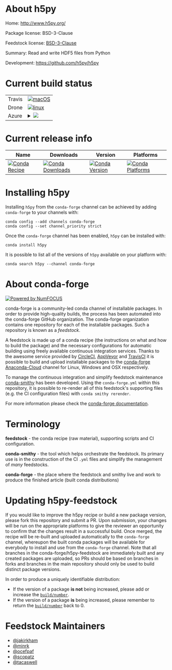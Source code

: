 About h5py
==========

Home: http://www.h5py.org/

Package license: BSD-3-Clause

Feedstock license: [BSD-3-Clause](https://github.com/conda-forge/h5py-feedstock/blob/master/LICENSE.txt)

Summary: Read and write HDF5 files from Python

Development: https://github.com/h5py/h5py

Current build status
====================


<table><tr>
    <td>Travis</td>
    <td>
      <a href="https://travis-ci.com/conda-forge/h5py-feedstock">
        <img alt="macOS" src="https://img.shields.io/travis/com/conda-forge/h5py-feedstock/master.svg?label=macOS">
      </a>
    </td>
  </tr><tr>
    <td>Drone</td>
    <td>
      <a href="https://cloud.drone.io/conda-forge/h5py-feedstock">
        <img alt="linux" src="https://img.shields.io/drone/build/conda-forge/h5py-feedstock/master.svg?label=Linux">
      </a>
    </td>
  </tr>
    
  <tr>
    <td>Azure</td>
    <td>
      <details>
        <summary>
          <a href="https://dev.azure.com/conda-forge/feedstock-builds/_build/latest?definitionId=402&branchName=master">
            <img src="https://dev.azure.com/conda-forge/feedstock-builds/_apis/build/status/h5py-feedstock?branchName=master">
          </a>
        </summary>
        <table>
          <thead><tr><th>Variant</th><th>Status</th></tr></thead>
          <tbody><tr>
              <td>linux_64_mpimpichnumpy1.18python3.7.____cpython</td>
              <td>
                <a href="https://dev.azure.com/conda-forge/feedstock-builds/_build/latest?definitionId=402&branchName=master">
                  <img src="https://dev.azure.com/conda-forge/feedstock-builds/_apis/build/status/h5py-feedstock?branchName=master&jobName=linux&configuration=linux_64_mpimpichnumpy1.18python3.7.____cpython" alt="variant">
                </a>
              </td>
            </tr><tr>
              <td>linux_64_mpimpichnumpy1.18python3.8.____cpython</td>
              <td>
                <a href="https://dev.azure.com/conda-forge/feedstock-builds/_build/latest?definitionId=402&branchName=master">
                  <img src="https://dev.azure.com/conda-forge/feedstock-builds/_apis/build/status/h5py-feedstock?branchName=master&jobName=linux&configuration=linux_64_mpimpichnumpy1.18python3.8.____cpython" alt="variant">
                </a>
              </td>
            </tr><tr>
              <td>linux_64_mpimpichnumpy1.19python3.7.____73_pypy</td>
              <td>
                <a href="https://dev.azure.com/conda-forge/feedstock-builds/_build/latest?definitionId=402&branchName=master">
                  <img src="https://dev.azure.com/conda-forge/feedstock-builds/_apis/build/status/h5py-feedstock?branchName=master&jobName=linux&configuration=linux_64_mpimpichnumpy1.19python3.7.____73_pypy" alt="variant">
                </a>
              </td>
            </tr><tr>
              <td>linux_64_mpimpichnumpy1.19python3.9.____cpython</td>
              <td>
                <a href="https://dev.azure.com/conda-forge/feedstock-builds/_build/latest?definitionId=402&branchName=master">
                  <img src="https://dev.azure.com/conda-forge/feedstock-builds/_apis/build/status/h5py-feedstock?branchName=master&jobName=linux&configuration=linux_64_mpimpichnumpy1.19python3.9.____cpython" alt="variant">
                </a>
              </td>
            </tr><tr>
              <td>linux_64_mpinompinumpy1.18python3.7.____cpython</td>
              <td>
                <a href="https://dev.azure.com/conda-forge/feedstock-builds/_build/latest?definitionId=402&branchName=master">
                  <img src="https://dev.azure.com/conda-forge/feedstock-builds/_apis/build/status/h5py-feedstock?branchName=master&jobName=linux&configuration=linux_64_mpinompinumpy1.18python3.7.____cpython" alt="variant">
                </a>
              </td>
            </tr><tr>
              <td>linux_64_mpinompinumpy1.18python3.8.____cpython</td>
              <td>
                <a href="https://dev.azure.com/conda-forge/feedstock-builds/_build/latest?definitionId=402&branchName=master">
                  <img src="https://dev.azure.com/conda-forge/feedstock-builds/_apis/build/status/h5py-feedstock?branchName=master&jobName=linux&configuration=linux_64_mpinompinumpy1.18python3.8.____cpython" alt="variant">
                </a>
              </td>
            </tr><tr>
              <td>linux_64_mpinompinumpy1.19python3.7.____73_pypy</td>
              <td>
                <a href="https://dev.azure.com/conda-forge/feedstock-builds/_build/latest?definitionId=402&branchName=master">
                  <img src="https://dev.azure.com/conda-forge/feedstock-builds/_apis/build/status/h5py-feedstock?branchName=master&jobName=linux&configuration=linux_64_mpinompinumpy1.19python3.7.____73_pypy" alt="variant">
                </a>
              </td>
            </tr><tr>
              <td>linux_64_mpinompinumpy1.19python3.9.____cpython</td>
              <td>
                <a href="https://dev.azure.com/conda-forge/feedstock-builds/_build/latest?definitionId=402&branchName=master">
                  <img src="https://dev.azure.com/conda-forge/feedstock-builds/_apis/build/status/h5py-feedstock?branchName=master&jobName=linux&configuration=linux_64_mpinompinumpy1.19python3.9.____cpython" alt="variant">
                </a>
              </td>
            </tr><tr>
              <td>linux_64_mpiopenmpinumpy1.18python3.7.____cpython</td>
              <td>
                <a href="https://dev.azure.com/conda-forge/feedstock-builds/_build/latest?definitionId=402&branchName=master">
                  <img src="https://dev.azure.com/conda-forge/feedstock-builds/_apis/build/status/h5py-feedstock?branchName=master&jobName=linux&configuration=linux_64_mpiopenmpinumpy1.18python3.7.____cpython" alt="variant">
                </a>
              </td>
            </tr><tr>
              <td>linux_64_mpiopenmpinumpy1.18python3.8.____cpython</td>
              <td>
                <a href="https://dev.azure.com/conda-forge/feedstock-builds/_build/latest?definitionId=402&branchName=master">
                  <img src="https://dev.azure.com/conda-forge/feedstock-builds/_apis/build/status/h5py-feedstock?branchName=master&jobName=linux&configuration=linux_64_mpiopenmpinumpy1.18python3.8.____cpython" alt="variant">
                </a>
              </td>
            </tr><tr>
              <td>linux_64_mpiopenmpinumpy1.19python3.7.____73_pypy</td>
              <td>
                <a href="https://dev.azure.com/conda-forge/feedstock-builds/_build/latest?definitionId=402&branchName=master">
                  <img src="https://dev.azure.com/conda-forge/feedstock-builds/_apis/build/status/h5py-feedstock?branchName=master&jobName=linux&configuration=linux_64_mpiopenmpinumpy1.19python3.7.____73_pypy" alt="variant">
                </a>
              </td>
            </tr><tr>
              <td>linux_64_mpiopenmpinumpy1.19python3.9.____cpython</td>
              <td>
                <a href="https://dev.azure.com/conda-forge/feedstock-builds/_build/latest?definitionId=402&branchName=master">
                  <img src="https://dev.azure.com/conda-forge/feedstock-builds/_apis/build/status/h5py-feedstock?branchName=master&jobName=linux&configuration=linux_64_mpiopenmpinumpy1.19python3.9.____cpython" alt="variant">
                </a>
              </td>
            </tr><tr>
              <td>linux_aarch64_mpimpichnumpy1.18python3.7.____cpython</td>
              <td>
                <a href="https://dev.azure.com/conda-forge/feedstock-builds/_build/latest?definitionId=402&branchName=master">
                  <img src="https://dev.azure.com/conda-forge/feedstock-builds/_apis/build/status/h5py-feedstock?branchName=master&jobName=linux&configuration=linux_aarch64_mpimpichnumpy1.18python3.7.____cpython" alt="variant">
                </a>
              </td>
            </tr><tr>
              <td>linux_aarch64_mpimpichnumpy1.18python3.8.____cpython</td>
              <td>
                <a href="https://dev.azure.com/conda-forge/feedstock-builds/_build/latest?definitionId=402&branchName=master">
                  <img src="https://dev.azure.com/conda-forge/feedstock-builds/_apis/build/status/h5py-feedstock?branchName=master&jobName=linux&configuration=linux_aarch64_mpimpichnumpy1.18python3.8.____cpython" alt="variant">
                </a>
              </td>
            </tr><tr>
              <td>linux_aarch64_mpimpichnumpy1.19python3.7.____73_pypy</td>
              <td>
                <a href="https://dev.azure.com/conda-forge/feedstock-builds/_build/latest?definitionId=402&branchName=master">
                  <img src="https://dev.azure.com/conda-forge/feedstock-builds/_apis/build/status/h5py-feedstock?branchName=master&jobName=linux&configuration=linux_aarch64_mpimpichnumpy1.19python3.7.____73_pypy" alt="variant">
                </a>
              </td>
            </tr><tr>
              <td>linux_aarch64_mpimpichnumpy1.19python3.9.____cpython</td>
              <td>
                <a href="https://dev.azure.com/conda-forge/feedstock-builds/_build/latest?definitionId=402&branchName=master">
                  <img src="https://dev.azure.com/conda-forge/feedstock-builds/_apis/build/status/h5py-feedstock?branchName=master&jobName=linux&configuration=linux_aarch64_mpimpichnumpy1.19python3.9.____cpython" alt="variant">
                </a>
              </td>
            </tr><tr>
              <td>linux_aarch64_mpinompinumpy1.18python3.7.____cpython</td>
              <td>
                <a href="https://dev.azure.com/conda-forge/feedstock-builds/_build/latest?definitionId=402&branchName=master">
                  <img src="https://dev.azure.com/conda-forge/feedstock-builds/_apis/build/status/h5py-feedstock?branchName=master&jobName=linux&configuration=linux_aarch64_mpinompinumpy1.18python3.7.____cpython" alt="variant">
                </a>
              </td>
            </tr><tr>
              <td>linux_aarch64_mpinompinumpy1.18python3.8.____cpython</td>
              <td>
                <a href="https://dev.azure.com/conda-forge/feedstock-builds/_build/latest?definitionId=402&branchName=master">
                  <img src="https://dev.azure.com/conda-forge/feedstock-builds/_apis/build/status/h5py-feedstock?branchName=master&jobName=linux&configuration=linux_aarch64_mpinompinumpy1.18python3.8.____cpython" alt="variant">
                </a>
              </td>
            </tr><tr>
              <td>linux_aarch64_mpinompinumpy1.19python3.7.____73_pypy</td>
              <td>
                <a href="https://dev.azure.com/conda-forge/feedstock-builds/_build/latest?definitionId=402&branchName=master">
                  <img src="https://dev.azure.com/conda-forge/feedstock-builds/_apis/build/status/h5py-feedstock?branchName=master&jobName=linux&configuration=linux_aarch64_mpinompinumpy1.19python3.7.____73_pypy" alt="variant">
                </a>
              </td>
            </tr><tr>
              <td>linux_aarch64_mpinompinumpy1.19python3.9.____cpython</td>
              <td>
                <a href="https://dev.azure.com/conda-forge/feedstock-builds/_build/latest?definitionId=402&branchName=master">
                  <img src="https://dev.azure.com/conda-forge/feedstock-builds/_apis/build/status/h5py-feedstock?branchName=master&jobName=linux&configuration=linux_aarch64_mpinompinumpy1.19python3.9.____cpython" alt="variant">
                </a>
              </td>
            </tr><tr>
              <td>linux_aarch64_mpiopenmpinumpy1.18python3.7.____cpython</td>
              <td>
                <a href="https://dev.azure.com/conda-forge/feedstock-builds/_build/latest?definitionId=402&branchName=master">
                  <img src="https://dev.azure.com/conda-forge/feedstock-builds/_apis/build/status/h5py-feedstock?branchName=master&jobName=linux&configuration=linux_aarch64_mpiopenmpinumpy1.18python3.7.____cpython" alt="variant">
                </a>
              </td>
            </tr><tr>
              <td>linux_aarch64_mpiopenmpinumpy1.18python3.8.____cpython</td>
              <td>
                <a href="https://dev.azure.com/conda-forge/feedstock-builds/_build/latest?definitionId=402&branchName=master">
                  <img src="https://dev.azure.com/conda-forge/feedstock-builds/_apis/build/status/h5py-feedstock?branchName=master&jobName=linux&configuration=linux_aarch64_mpiopenmpinumpy1.18python3.8.____cpython" alt="variant">
                </a>
              </td>
            </tr><tr>
              <td>linux_aarch64_mpiopenmpinumpy1.19python3.7.____73_pypy</td>
              <td>
                <a href="https://dev.azure.com/conda-forge/feedstock-builds/_build/latest?definitionId=402&branchName=master">
                  <img src="https://dev.azure.com/conda-forge/feedstock-builds/_apis/build/status/h5py-feedstock?branchName=master&jobName=linux&configuration=linux_aarch64_mpiopenmpinumpy1.19python3.7.____73_pypy" alt="variant">
                </a>
              </td>
            </tr><tr>
              <td>linux_aarch64_mpiopenmpinumpy1.19python3.9.____cpython</td>
              <td>
                <a href="https://dev.azure.com/conda-forge/feedstock-builds/_build/latest?definitionId=402&branchName=master">
                  <img src="https://dev.azure.com/conda-forge/feedstock-builds/_apis/build/status/h5py-feedstock?branchName=master&jobName=linux&configuration=linux_aarch64_mpiopenmpinumpy1.19python3.9.____cpython" alt="variant">
                </a>
              </td>
            </tr><tr>
              <td>linux_ppc64le_mpimpichnumpy1.18python3.7.____cpython</td>
              <td>
                <a href="https://dev.azure.com/conda-forge/feedstock-builds/_build/latest?definitionId=402&branchName=master">
                  <img src="https://dev.azure.com/conda-forge/feedstock-builds/_apis/build/status/h5py-feedstock?branchName=master&jobName=linux&configuration=linux_ppc64le_mpimpichnumpy1.18python3.7.____cpython" alt="variant">
                </a>
              </td>
            </tr><tr>
              <td>linux_ppc64le_mpimpichnumpy1.18python3.8.____cpython</td>
              <td>
                <a href="https://dev.azure.com/conda-forge/feedstock-builds/_build/latest?definitionId=402&branchName=master">
                  <img src="https://dev.azure.com/conda-forge/feedstock-builds/_apis/build/status/h5py-feedstock?branchName=master&jobName=linux&configuration=linux_ppc64le_mpimpichnumpy1.18python3.8.____cpython" alt="variant">
                </a>
              </td>
            </tr><tr>
              <td>linux_ppc64le_mpimpichnumpy1.19python3.7.____73_pypy</td>
              <td>
                <a href="https://dev.azure.com/conda-forge/feedstock-builds/_build/latest?definitionId=402&branchName=master">
                  <img src="https://dev.azure.com/conda-forge/feedstock-builds/_apis/build/status/h5py-feedstock?branchName=master&jobName=linux&configuration=linux_ppc64le_mpimpichnumpy1.19python3.7.____73_pypy" alt="variant">
                </a>
              </td>
            </tr><tr>
              <td>linux_ppc64le_mpimpichnumpy1.19python3.9.____cpython</td>
              <td>
                <a href="https://dev.azure.com/conda-forge/feedstock-builds/_build/latest?definitionId=402&branchName=master">
                  <img src="https://dev.azure.com/conda-forge/feedstock-builds/_apis/build/status/h5py-feedstock?branchName=master&jobName=linux&configuration=linux_ppc64le_mpimpichnumpy1.19python3.9.____cpython" alt="variant">
                </a>
              </td>
            </tr><tr>
              <td>linux_ppc64le_mpinompinumpy1.18python3.7.____cpython</td>
              <td>
                <a href="https://dev.azure.com/conda-forge/feedstock-builds/_build/latest?definitionId=402&branchName=master">
                  <img src="https://dev.azure.com/conda-forge/feedstock-builds/_apis/build/status/h5py-feedstock?branchName=master&jobName=linux&configuration=linux_ppc64le_mpinompinumpy1.18python3.7.____cpython" alt="variant">
                </a>
              </td>
            </tr><tr>
              <td>linux_ppc64le_mpinompinumpy1.18python3.8.____cpython</td>
              <td>
                <a href="https://dev.azure.com/conda-forge/feedstock-builds/_build/latest?definitionId=402&branchName=master">
                  <img src="https://dev.azure.com/conda-forge/feedstock-builds/_apis/build/status/h5py-feedstock?branchName=master&jobName=linux&configuration=linux_ppc64le_mpinompinumpy1.18python3.8.____cpython" alt="variant">
                </a>
              </td>
            </tr><tr>
              <td>linux_ppc64le_mpinompinumpy1.19python3.7.____73_pypy</td>
              <td>
                <a href="https://dev.azure.com/conda-forge/feedstock-builds/_build/latest?definitionId=402&branchName=master">
                  <img src="https://dev.azure.com/conda-forge/feedstock-builds/_apis/build/status/h5py-feedstock?branchName=master&jobName=linux&configuration=linux_ppc64le_mpinompinumpy1.19python3.7.____73_pypy" alt="variant">
                </a>
              </td>
            </tr><tr>
              <td>linux_ppc64le_mpinompinumpy1.19python3.9.____cpython</td>
              <td>
                <a href="https://dev.azure.com/conda-forge/feedstock-builds/_build/latest?definitionId=402&branchName=master">
                  <img src="https://dev.azure.com/conda-forge/feedstock-builds/_apis/build/status/h5py-feedstock?branchName=master&jobName=linux&configuration=linux_ppc64le_mpinompinumpy1.19python3.9.____cpython" alt="variant">
                </a>
              </td>
            </tr><tr>
              <td>linux_ppc64le_mpiopenmpinumpy1.18python3.7.____cpython</td>
              <td>
                <a href="https://dev.azure.com/conda-forge/feedstock-builds/_build/latest?definitionId=402&branchName=master">
                  <img src="https://dev.azure.com/conda-forge/feedstock-builds/_apis/build/status/h5py-feedstock?branchName=master&jobName=linux&configuration=linux_ppc64le_mpiopenmpinumpy1.18python3.7.____cpython" alt="variant">
                </a>
              </td>
            </tr><tr>
              <td>linux_ppc64le_mpiopenmpinumpy1.18python3.8.____cpython</td>
              <td>
                <a href="https://dev.azure.com/conda-forge/feedstock-builds/_build/latest?definitionId=402&branchName=master">
                  <img src="https://dev.azure.com/conda-forge/feedstock-builds/_apis/build/status/h5py-feedstock?branchName=master&jobName=linux&configuration=linux_ppc64le_mpiopenmpinumpy1.18python3.8.____cpython" alt="variant">
                </a>
              </td>
            </tr><tr>
              <td>linux_ppc64le_mpiopenmpinumpy1.19python3.7.____73_pypy</td>
              <td>
                <a href="https://dev.azure.com/conda-forge/feedstock-builds/_build/latest?definitionId=402&branchName=master">
                  <img src="https://dev.azure.com/conda-forge/feedstock-builds/_apis/build/status/h5py-feedstock?branchName=master&jobName=linux&configuration=linux_ppc64le_mpiopenmpinumpy1.19python3.7.____73_pypy" alt="variant">
                </a>
              </td>
            </tr><tr>
              <td>linux_ppc64le_mpiopenmpinumpy1.19python3.9.____cpython</td>
              <td>
                <a href="https://dev.azure.com/conda-forge/feedstock-builds/_build/latest?definitionId=402&branchName=master">
                  <img src="https://dev.azure.com/conda-forge/feedstock-builds/_apis/build/status/h5py-feedstock?branchName=master&jobName=linux&configuration=linux_ppc64le_mpiopenmpinumpy1.19python3.9.____cpython" alt="variant">
                </a>
              </td>
            </tr><tr>
              <td>osx_64_mpimpichnumpy1.18python3.7.____cpython</td>
              <td>
                <a href="https://dev.azure.com/conda-forge/feedstock-builds/_build/latest?definitionId=402&branchName=master">
                  <img src="https://dev.azure.com/conda-forge/feedstock-builds/_apis/build/status/h5py-feedstock?branchName=master&jobName=osx&configuration=osx_64_mpimpichnumpy1.18python3.7.____cpython" alt="variant">
                </a>
              </td>
            </tr><tr>
              <td>osx_64_mpimpichnumpy1.18python3.8.____cpython</td>
              <td>
                <a href="https://dev.azure.com/conda-forge/feedstock-builds/_build/latest?definitionId=402&branchName=master">
                  <img src="https://dev.azure.com/conda-forge/feedstock-builds/_apis/build/status/h5py-feedstock?branchName=master&jobName=osx&configuration=osx_64_mpimpichnumpy1.18python3.8.____cpython" alt="variant">
                </a>
              </td>
            </tr><tr>
              <td>osx_64_mpimpichnumpy1.19python3.7.____73_pypy</td>
              <td>
                <a href="https://dev.azure.com/conda-forge/feedstock-builds/_build/latest?definitionId=402&branchName=master">
                  <img src="https://dev.azure.com/conda-forge/feedstock-builds/_apis/build/status/h5py-feedstock?branchName=master&jobName=osx&configuration=osx_64_mpimpichnumpy1.19python3.7.____73_pypy" alt="variant">
                </a>
              </td>
            </tr><tr>
              <td>osx_64_mpimpichnumpy1.19python3.9.____cpython</td>
              <td>
                <a href="https://dev.azure.com/conda-forge/feedstock-builds/_build/latest?definitionId=402&branchName=master">
                  <img src="https://dev.azure.com/conda-forge/feedstock-builds/_apis/build/status/h5py-feedstock?branchName=master&jobName=osx&configuration=osx_64_mpimpichnumpy1.19python3.9.____cpython" alt="variant">
                </a>
              </td>
            </tr><tr>
              <td>osx_64_mpinompinumpy1.18python3.7.____cpython</td>
              <td>
                <a href="https://dev.azure.com/conda-forge/feedstock-builds/_build/latest?definitionId=402&branchName=master">
                  <img src="https://dev.azure.com/conda-forge/feedstock-builds/_apis/build/status/h5py-feedstock?branchName=master&jobName=osx&configuration=osx_64_mpinompinumpy1.18python3.7.____cpython" alt="variant">
                </a>
              </td>
            </tr><tr>
              <td>osx_64_mpinompinumpy1.18python3.8.____cpython</td>
              <td>
                <a href="https://dev.azure.com/conda-forge/feedstock-builds/_build/latest?definitionId=402&branchName=master">
                  <img src="https://dev.azure.com/conda-forge/feedstock-builds/_apis/build/status/h5py-feedstock?branchName=master&jobName=osx&configuration=osx_64_mpinompinumpy1.18python3.8.____cpython" alt="variant">
                </a>
              </td>
            </tr><tr>
              <td>osx_64_mpinompinumpy1.19python3.7.____73_pypy</td>
              <td>
                <a href="https://dev.azure.com/conda-forge/feedstock-builds/_build/latest?definitionId=402&branchName=master">
                  <img src="https://dev.azure.com/conda-forge/feedstock-builds/_apis/build/status/h5py-feedstock?branchName=master&jobName=osx&configuration=osx_64_mpinompinumpy1.19python3.7.____73_pypy" alt="variant">
                </a>
              </td>
            </tr><tr>
              <td>osx_64_mpinompinumpy1.19python3.9.____cpython</td>
              <td>
                <a href="https://dev.azure.com/conda-forge/feedstock-builds/_build/latest?definitionId=402&branchName=master">
                  <img src="https://dev.azure.com/conda-forge/feedstock-builds/_apis/build/status/h5py-feedstock?branchName=master&jobName=osx&configuration=osx_64_mpinompinumpy1.19python3.9.____cpython" alt="variant">
                </a>
              </td>
            </tr><tr>
              <td>osx_64_mpiopenmpinumpy1.18python3.7.____cpython</td>
              <td>
                <a href="https://dev.azure.com/conda-forge/feedstock-builds/_build/latest?definitionId=402&branchName=master">
                  <img src="https://dev.azure.com/conda-forge/feedstock-builds/_apis/build/status/h5py-feedstock?branchName=master&jobName=osx&configuration=osx_64_mpiopenmpinumpy1.18python3.7.____cpython" alt="variant">
                </a>
              </td>
            </tr><tr>
              <td>osx_64_mpiopenmpinumpy1.18python3.8.____cpython</td>
              <td>
                <a href="https://dev.azure.com/conda-forge/feedstock-builds/_build/latest?definitionId=402&branchName=master">
                  <img src="https://dev.azure.com/conda-forge/feedstock-builds/_apis/build/status/h5py-feedstock?branchName=master&jobName=osx&configuration=osx_64_mpiopenmpinumpy1.18python3.8.____cpython" alt="variant">
                </a>
              </td>
            </tr><tr>
              <td>osx_64_mpiopenmpinumpy1.19python3.7.____73_pypy</td>
              <td>
                <a href="https://dev.azure.com/conda-forge/feedstock-builds/_build/latest?definitionId=402&branchName=master">
                  <img src="https://dev.azure.com/conda-forge/feedstock-builds/_apis/build/status/h5py-feedstock?branchName=master&jobName=osx&configuration=osx_64_mpiopenmpinumpy1.19python3.7.____73_pypy" alt="variant">
                </a>
              </td>
            </tr><tr>
              <td>osx_64_mpiopenmpinumpy1.19python3.9.____cpython</td>
              <td>
                <a href="https://dev.azure.com/conda-forge/feedstock-builds/_build/latest?definitionId=402&branchName=master">
                  <img src="https://dev.azure.com/conda-forge/feedstock-builds/_apis/build/status/h5py-feedstock?branchName=master&jobName=osx&configuration=osx_64_mpiopenmpinumpy1.19python3.9.____cpython" alt="variant">
                </a>
              </td>
            </tr><tr>
              <td>osx_arm64_mpimpichpython3.8.____cpython</td>
              <td>
                <a href="https://dev.azure.com/conda-forge/feedstock-builds/_build/latest?definitionId=402&branchName=master">
                  <img src="https://dev.azure.com/conda-forge/feedstock-builds/_apis/build/status/h5py-feedstock?branchName=master&jobName=osx&configuration=osx_arm64_mpimpichpython3.8.____cpython" alt="variant">
                </a>
              </td>
            </tr><tr>
              <td>osx_arm64_mpimpichpython3.9.____cpython</td>
              <td>
                <a href="https://dev.azure.com/conda-forge/feedstock-builds/_build/latest?definitionId=402&branchName=master">
                  <img src="https://dev.azure.com/conda-forge/feedstock-builds/_apis/build/status/h5py-feedstock?branchName=master&jobName=osx&configuration=osx_arm64_mpimpichpython3.9.____cpython" alt="variant">
                </a>
              </td>
            </tr><tr>
              <td>osx_arm64_mpinompipython3.8.____cpython</td>
              <td>
                <a href="https://dev.azure.com/conda-forge/feedstock-builds/_build/latest?definitionId=402&branchName=master">
                  <img src="https://dev.azure.com/conda-forge/feedstock-builds/_apis/build/status/h5py-feedstock?branchName=master&jobName=osx&configuration=osx_arm64_mpinompipython3.8.____cpython" alt="variant">
                </a>
              </td>
            </tr><tr>
              <td>osx_arm64_mpinompipython3.9.____cpython</td>
              <td>
                <a href="https://dev.azure.com/conda-forge/feedstock-builds/_build/latest?definitionId=402&branchName=master">
                  <img src="https://dev.azure.com/conda-forge/feedstock-builds/_apis/build/status/h5py-feedstock?branchName=master&jobName=osx&configuration=osx_arm64_mpinompipython3.9.____cpython" alt="variant">
                </a>
              </td>
            </tr><tr>
              <td>osx_arm64_mpiopenmpipython3.8.____cpython</td>
              <td>
                <a href="https://dev.azure.com/conda-forge/feedstock-builds/_build/latest?definitionId=402&branchName=master">
                  <img src="https://dev.azure.com/conda-forge/feedstock-builds/_apis/build/status/h5py-feedstock?branchName=master&jobName=osx&configuration=osx_arm64_mpiopenmpipython3.8.____cpython" alt="variant">
                </a>
              </td>
            </tr><tr>
              <td>osx_arm64_mpiopenmpipython3.9.____cpython</td>
              <td>
                <a href="https://dev.azure.com/conda-forge/feedstock-builds/_build/latest?definitionId=402&branchName=master">
                  <img src="https://dev.azure.com/conda-forge/feedstock-builds/_apis/build/status/h5py-feedstock?branchName=master&jobName=osx&configuration=osx_arm64_mpiopenmpipython3.9.____cpython" alt="variant">
                </a>
              </td>
            </tr><tr>
              <td>win_64_numpy1.18python3.7.____cpython</td>
              <td>
                <a href="https://dev.azure.com/conda-forge/feedstock-builds/_build/latest?definitionId=402&branchName=master">
                  <img src="https://dev.azure.com/conda-forge/feedstock-builds/_apis/build/status/h5py-feedstock?branchName=master&jobName=win&configuration=win_64_numpy1.18python3.7.____cpython" alt="variant">
                </a>
              </td>
            </tr><tr>
              <td>win_64_numpy1.18python3.8.____cpython</td>
              <td>
                <a href="https://dev.azure.com/conda-forge/feedstock-builds/_build/latest?definitionId=402&branchName=master">
                  <img src="https://dev.azure.com/conda-forge/feedstock-builds/_apis/build/status/h5py-feedstock?branchName=master&jobName=win&configuration=win_64_numpy1.18python3.8.____cpython" alt="variant">
                </a>
              </td>
            </tr><tr>
              <td>win_64_numpy1.19python3.9.____cpython</td>
              <td>
                <a href="https://dev.azure.com/conda-forge/feedstock-builds/_build/latest?definitionId=402&branchName=master">
                  <img src="https://dev.azure.com/conda-forge/feedstock-builds/_apis/build/status/h5py-feedstock?branchName=master&jobName=win&configuration=win_64_numpy1.19python3.9.____cpython" alt="variant">
                </a>
              </td>
            </tr>
          </tbody>
        </table>
      </details>
    </td>
  </tr>
</table>

Current release info
====================

| Name | Downloads | Version | Platforms |
| --- | --- | --- | --- |
| [![Conda Recipe](https://img.shields.io/badge/recipe-h5py-green.svg)](https://anaconda.org/conda-forge/h5py) | [![Conda Downloads](https://img.shields.io/conda/dn/conda-forge/h5py.svg)](https://anaconda.org/conda-forge/h5py) | [![Conda Version](https://img.shields.io/conda/vn/conda-forge/h5py.svg)](https://anaconda.org/conda-forge/h5py) | [![Conda Platforms](https://img.shields.io/conda/pn/conda-forge/h5py.svg)](https://anaconda.org/conda-forge/h5py) |

Installing h5py
===============

Installing `h5py` from the `conda-forge` channel can be achieved by adding `conda-forge` to your channels with:

```
conda config --add channels conda-forge
conda config --set channel_priority strict
```

Once the `conda-forge` channel has been enabled, `h5py` can be installed with:

```
conda install h5py
```

It is possible to list all of the versions of `h5py` available on your platform with:

```
conda search h5py --channel conda-forge
```


About conda-forge
=================

[![Powered by NumFOCUS](https://img.shields.io/badge/powered%20by-NumFOCUS-orange.svg?style=flat&colorA=E1523D&colorB=007D8A)](http://numfocus.org)

conda-forge is a community-led conda channel of installable packages.
In order to provide high-quality builds, the process has been automated into the
conda-forge GitHub organization. The conda-forge organization contains one repository
for each of the installable packages. Such a repository is known as a *feedstock*.

A feedstock is made up of a conda recipe (the instructions on what and how to build
the package) and the necessary configurations for automatic building using freely
available continuous integration services. Thanks to the awesome service provided by
[CircleCI](https://circleci.com/), [AppVeyor](https://www.appveyor.com/)
and [TravisCI](https://travis-ci.com/) it is possible to build and upload installable
packages to the [conda-forge](https://anaconda.org/conda-forge)
[Anaconda-Cloud](https://anaconda.org/) channel for Linux, Windows and OSX respectively.

To manage the continuous integration and simplify feedstock maintenance
[conda-smithy](https://github.com/conda-forge/conda-smithy) has been developed.
Using the ``conda-forge.yml`` within this repository, it is possible to re-render all of
this feedstock's supporting files (e.g. the CI configuration files) with ``conda smithy rerender``.

For more information please check the [conda-forge documentation](https://conda-forge.org/docs/).

Terminology
===========

**feedstock** - the conda recipe (raw material), supporting scripts and CI configuration.

**conda-smithy** - the tool which helps orchestrate the feedstock.
                   Its primary use is in the construction of the CI ``.yml`` files
                   and simplify the management of *many* feedstocks.

**conda-forge** - the place where the feedstock and smithy live and work to
                  produce the finished article (built conda distributions)


Updating h5py-feedstock
=======================

If you would like to improve the h5py recipe or build a new
package version, please fork this repository and submit a PR. Upon submission,
your changes will be run on the appropriate platforms to give the reviewer an
opportunity to confirm that the changes result in a successful build. Once
merged, the recipe will be re-built and uploaded automatically to the
`conda-forge` channel, whereupon the built conda packages will be available for
everybody to install and use from the `conda-forge` channel.
Note that all branches in the conda-forge/h5py-feedstock are
immediately built and any created packages are uploaded, so PRs should be based
on branches in forks and branches in the main repository should only be used to
build distinct package versions.

In order to produce a uniquely identifiable distribution:
 * If the version of a package **is not** being increased, please add or increase
   the [``build/number``](https://docs.conda.io/projects/conda-build/en/latest/resources/define-metadata.html#build-number-and-string).
 * If the version of a package **is** being increased, please remember to return
   the [``build/number``](https://docs.conda.io/projects/conda-build/en/latest/resources/define-metadata.html#build-number-and-string)
   back to 0.

Feedstock Maintainers
=====================

* [@jakirkham](https://github.com/jakirkham/)
* [@minrk](https://github.com/minrk/)
* [@ocefpaf](https://github.com/ocefpaf/)
* [@scopatz](https://github.com/scopatz/)
* [@tacaswell](https://github.com/tacaswell/)

